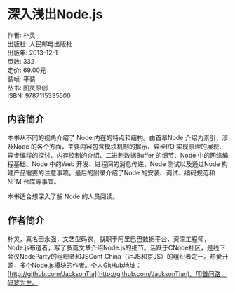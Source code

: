 # 深入浅出Node.js

作者: 朴灵  
出版社: 人民邮电出版社  
出版年: 2013-12-1  
页数: 332  
定价: 69.00元  
装帧: 平装  
丛书: 图灵原创  
ISBN: 9787115335500


## 内容简介  
本书从不同的视角介绍了 Node 内在的特点和结构。由首章Node 介绍为索引，涉及Node 的各个方面，主要内容包含模块机制的揭示、异步I/O 实现原理的展现、异步编程的探讨、内存控制的介绍、二进制数据Buffer 的细节、Node 中的网络编程基础、Node 中的Web 开发、进程间的消息传递、Node 测试以及通过Node 构建产品需要的注意事项。最后的附录介绍了Node 的安装、调试、编码规范和NPM 仓库等事宜。

本书适合想深入了解 Node 的人员阅读。

## 作者简介
朴灵，真名田永强，文艺型码农，就职于阿里巴巴数据平台，资深工程师，Node.js布道者，写了多篇文章介绍Node.js的细节。活跃于CNode社区，是线下会议NodeParty的组织者和JSConf China（沪JS和京JS）的组织者之一。热爱开源，多个Node.js模块的作者。个人GitHub地址：[http://github.com/JacksonTia](http://github.com/JacksonTian)。叩首问路，码梦为生。